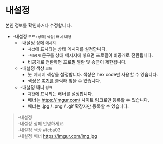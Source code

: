 # 내설정

본인 정보를 확인하거나 수정합니다.

- -내설정 `모드:상메|색상|배너` `내용`
  - -내설정 상메 `메시지`
    - `지갑`에 표시되는 상태 메시지를 설정합니다.
    - `-비공개` 문구를 상태 메시지에 넣으면 프로필이 비공개로 전환됩니다.
    - 비공개로 전환하면 프로필 열람 및 송금이 제한됩니다.
  - -내설정 색상 `코드`
    - 봇 메시지 색상을 설정합니다. 색상은 hex code만 사용할 수 있습니다.
    - 색상은 [여기를](https://www.google.com/search?q=color+picker) 클릭해 찾을 수 있습니다.
  - -내설정 배너 `링크`
    - `지갑`에 표시되는 배너를 설정합니다.
    - 배너는 https://imgur.com/ 사이트 링크로만 등록할 수 있습니다.
    - 배너는 .jpg / .png / .gif 확장자만 등록할 수 있습니다.

> -내설정 \
> -내설정 상메 안녕하세요. \
> -내설정 색상 #fcba03 \
> -내설정 배너 https://imgur.com/img.jpg
